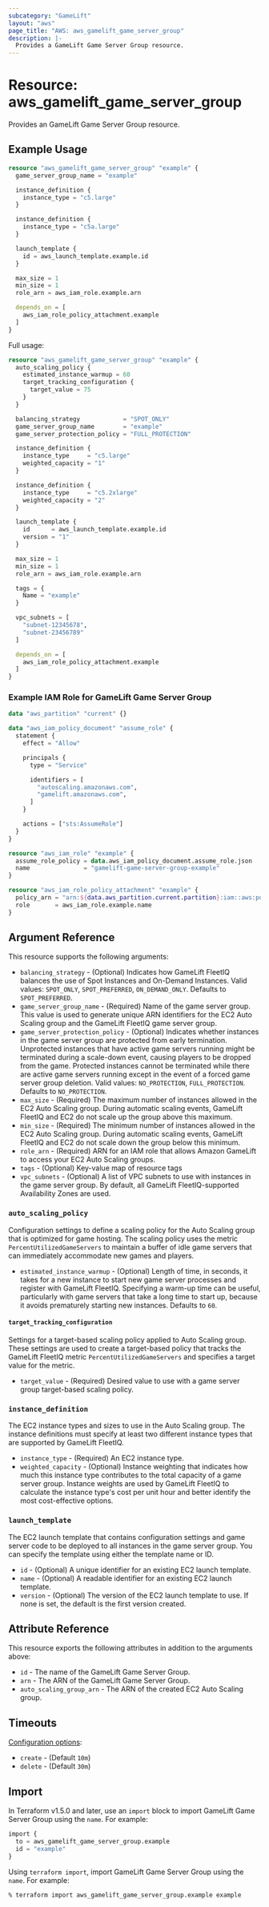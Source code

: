 ```yaml
---
subcategory: "GameLift"
layout: "aws"
page_title: "AWS: aws_gamelift_game_server_group"
description: |-
  Provides a GameLift Game Server Group resource.
---
```


# Resource: aws_gamelift_game_server_group

Provides an GameLift Game Server Group resource.

## Example Usage

```terraform
resource "aws_gamelift_game_server_group" "example" {
  game_server_group_name = "example"

  instance_definition {
    instance_type = "c5.large"
  }

  instance_definition {
    instance_type = "c5a.large"
  }

  launch_template {
    id = aws_launch_template.example.id
  }

  max_size = 1
  min_size = 1
  role_arn = aws_iam_role.example.arn

  depends_on = [
    aws_iam_role_policy_attachment.example
  ]
}
```

Full usage:

```terraform
resource "aws_gamelift_game_server_group" "example" {
  auto_scaling_policy {
    estimated_instance_warmup = 60
    target_tracking_configuration {
      target_value = 75
    }
  }

  balancing_strategy            = "SPOT_ONLY"
  game_server_group_name        = "example"
  game_server_protection_policy = "FULL_PROTECTION"

  instance_definition {
    instance_type     = "c5.large"
    weighted_capacity = "1"
  }

  instance_definition {
    instance_type     = "c5.2xlarge"
    weighted_capacity = "2"
  }

  launch_template {
    id      = aws_launch_template.example.id
    version = "1"
  }

  max_size = 1
  min_size = 1
  role_arn = aws_iam_role.example.arn

  tags = {
    Name = "example"
  }

  vpc_subnets = [
    "subnet-12345678",
    "subnet-23456789"
  ]

  depends_on = [
    aws_iam_role_policy_attachment.example
  ]
}
```

### Example IAM Role for GameLift Game Server Group

```terraform
data "aws_partition" "current" {}

data "aws_iam_policy_document" "assume_role" {
  statement {
    effect = "Allow"

    principals {
      type = "Service"

      identifiers = [
        "autoscaling.amazonaws.com",
        "gamelift.amazonaws.com",
      ]
    }

    actions = ["sts:AssumeRole"]
  }
}

resource "aws_iam_role" "example" {
  assume_role_policy = data.aws_iam_policy_document.assume_role.json
  name               = "gamelift-game-server-group-example"
}

resource "aws_iam_role_policy_attachment" "example" {
  policy_arn = "arn:${data.aws_partition.current.partition}:iam::aws:policy/GameLiftGameServerGroupPolicy"
  role       = aws_iam_role.example.name
}
```

## Argument Reference

This resource supports the following arguments:

* `balancing_strategy` - (Optional) Indicates how GameLift FleetIQ balances the use of Spot Instances and On-Demand Instances.
  Valid values: `SPOT_ONLY`, `SPOT_PREFERRED`, `ON_DEMAND_ONLY`. Defaults to `SPOT_PREFERRED`.
* `game_server_group_name` - (Required) Name of the game server group.
  This value is used to generate unique ARN identifiers for the EC2 Auto Scaling group and the GameLift FleetIQ game server group.
* `game_server_protection_policy` - (Optional) Indicates whether instances in the game server group are protected from early termination.
  Unprotected instances that have active game servers running might be terminated during a scale-down event,
  causing players to be dropped from the game.
  Protected instances cannot be terminated while there are active game servers running except in the event
  of a forced game server group deletion.
  Valid values: `NO_PROTECTION`, `FULL_PROTECTION`. Defaults to `NO_PROTECTION`.
* `max_size` - (Required) The maximum number of instances allowed in the EC2 Auto Scaling group.
  During automatic scaling events, GameLift FleetIQ and EC2 do not scale up the group above this maximum.
* `min_size` - (Required) The minimum number of instances allowed in the EC2 Auto Scaling group.
  During automatic scaling events, GameLift FleetIQ and EC2 do not scale down the group below this minimum.
* `role_arn` - (Required) ARN for an IAM role that allows Amazon GameLift to access your EC2 Auto Scaling groups.
* `tags` - (Optional) Key-value map of resource tags
* `vpc_subnets` - (Optional) A list of VPC subnets to use with instances in the game server group.
  By default, all GameLift FleetIQ-supported Availability Zones are used.

### `auto_scaling_policy`

Configuration settings to define a scaling policy for the Auto Scaling group that is optimized for game hosting.
The scaling policy uses the metric `PercentUtilizedGameServers` to maintain a buffer of idle game servers that
can immediately accommodate new games and players.

* `estimated_instance_warmup` - (Optional) Length of time, in seconds, it takes for a new instance to start
  new game server processes and register with GameLift FleetIQ.
  Specifying a warm-up time can be useful, particularly with game servers that take a long time to start up,
  because it avoids prematurely starting new instances. Defaults to `60`.

#### `target_tracking_configuration`

Settings for a target-based scaling policy applied to Auto Scaling group.
These settings are used to create a target-based policy that tracks the GameLift FleetIQ metric `PercentUtilizedGameServers`
and specifies a target value for the metric.

* `target_value` - (Required) Desired value to use with a game server group target-based scaling policy.

### `instance_definition`

The EC2 instance types and sizes to use in the Auto Scaling group.
The instance definitions must specify at least two different instance types that are supported by GameLift FleetIQ.

* `instance_type` - (Required) An EC2 instance type.
* `weighted_capacity` - (Optional) Instance weighting that indicates how much this instance type contributes
  to the total capacity of a game server group.
  Instance weights are used by GameLift FleetIQ to calculate the instance type's cost per unit hour and better identify
  the most cost-effective options.

### `launch_template`

The EC2 launch template that contains configuration settings and game server code to be deployed to all instances in the game server group.
You can specify the template using either the template name or ID.

* `id` - (Optional) A unique identifier for an existing EC2 launch template.
* `name` - (Optional) A readable identifier for an existing EC2 launch template.
* `version` - (Optional) The version of the EC2 launch template to use. If none is set, the default is the first version created.

## Attribute Reference

This resource exports the following attributes in addition to the arguments above:

* `id` - The name of the GameLift Game Server Group.
* `arn` - The ARN of the GameLift Game Server Group.
* `auto_scaling_group_arn` - The ARN of the created EC2 Auto Scaling group.

## Timeouts

[Configuration options](https://developer.hashicorp.com/terraform/language/resources/syntax#operation-timeouts):

* `create` - (Default `10m`)
* `delete` - (Default `30m`)

## Import

In Terraform v1.5.0 and later, use an `import` block to import GameLift Game Server Group using the `name`. For example:

```terraform
import {
  to = aws_gamelift_game_server_group.example
  id = "example"
}
```

Using `terraform import`, import GameLift Game Server Group using the `name`. For example:

```console
% terraform import aws_gamelift_game_server_group.example example
```
